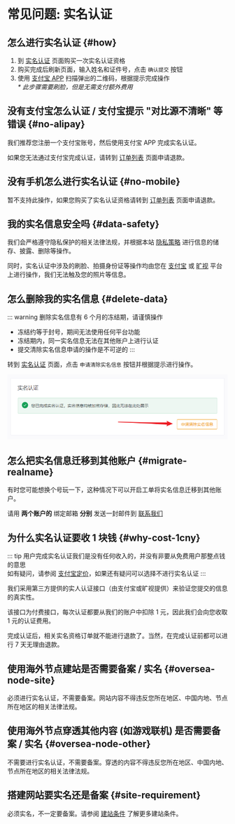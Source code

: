 # 常见问题: 实名认证

## 怎么进行实名认证 {#how}

1. 到 [实名认证](https://www.natfrp.com/user/realname) 页面购买一次实名认证资格
1. 购买完成后刷新页面，输入姓名和证件号，点击 `确认提交` 按钮
1. 使用 [支付宝 APP](https://mobile.alipay.com/) 扫描弹出的二维码，根据提示完成操作  
   _* 此步骤需要刷脸，但是无需支付额外费用_

## 没有支付宝怎么认证 / 支付宝提示 "对比源不清晰" 等错误 {#no-alipay}

我们推荐您注册一个支付宝账号，然后使用支付宝 APP 完成实名认证。

如果您无法通过支付宝完成认证，请转到 [订单列表](https://www.natfrp.com/purchase/list) 页面申请退款。

## 没有手机怎么进行实名认证 {#no-mobile}

暂不支持此操作，如果您购买了实名认证资格请转到 [订单列表](https://www.natfrp.com/purchase/list) 页面申请退款。

## 我的实名信息安全吗 {#data-safety}

我们会严格遵守隐私保护的相关法律法规，并根据本站 [隐私策略](https://www.natfrp.com/policy/privacy) 进行信息的储存、披露、删除等操作。

同时，实名认证中涉及的刷脸、拍摄身份证等操作均由您在 [支付宝](https://www.alipay.com/) 或 [旷视](https://megvii.com/) 平台上进行操作，我们无法触及您的照片等信息。

## 怎么删除我的实名信息 {#delete-data}

::: warning
删除实名信息有 6 个月的冻结期，请谨慎操作

- 冻结约等于封号，期间无法使用任何平台功能
- 冻结期内，同一实名信息无法在其他账户上进行认证
- 提交清除实名信息申请的操作是不可逆的
:::

转到 [实名认证](https://www.natfrp.com/user/realname) 页面，点击 `申请清除实名信息` 按钮并根据提示进行操作。

![](./_images/realname-delete.png)

## 怎么把实名信息迁移到其他账户 {#migrate-realname}

有时您可能想换个号玩一下，这种情况下可以开启工单将实名信息迁移到其他账户。

请用 **两个账户的** 绑定邮箱 **分别** 发送一封邮件到 [联系我们](/about.md#contact-us)

## 为什么实名认证要收 1 块钱 {#why-cost-1cny}

::: tip
用户完成实名认证我们是没有任何收入的，并没有非要从免费用户那整点钱的意思  
如有疑问，请参阅 [支付宝定价](https://help.aliyun.com/document_detail/146581.htm#:~:text=%E5%B0%8F%E7%A8%8B%E5%BA%8F%E6%8E%A5%E5%85%A5-,1%E5%85%83/%E6%AC%A1,-%E8%AE%A4%E8%AF%81%E6%88%90%E5%8A%9F%E6%95%B0)，如果还有疑问可以选择不进行实名认证
:::

我们采用第三方提供的实人认证接口（由支付宝或旷视提供）来验证您提交的信息的真实性。

该接口为付费接口，每次认证都要从我们的账户中扣除 1 元，因此我们会向您收取 1 元的认证费用。

完成认证后，相关实名资格订单就不能进行退款了。当然，在完成认证前都可以进行 7 天无理由退款。

## 使用海外节点建站是否需要备案 / 实名 {#oversea-node-site}

必须进行实名认证，不需要备案。网站内容不得违反您所在地区、中国内地、节点所在地区的相关法律法规。

## 使用海外节点穿透其他内容 (如游戏联机) 是否需要备案 / 实名 {#oversea-node-other}

不需要进行实名认证，不需要备案。穿透的内容不得违反您所在地区、中国内地、节点所在地区的相关法律法规。

## 搭建网站要实名还是备案 {#site-requirement}

必须实名，不一定要备案。请参阅 [建站条件](/faq/site-inaccessible.md#site-requirement) 了解更多建站条件。
